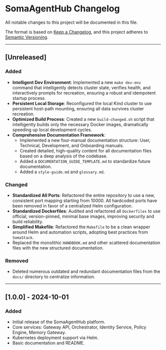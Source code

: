 # SomaAgentHub Changelog

All notable changes to this project will be documented in this file.

The format is based on [Keep a Changelog](https://keepachangelog.com/en/1.0.0/),
and this project adheres to [Semantic Versioning](https://semver.org/spec/v2.0.0.html).

---

## [Unreleased]

### Added
- **Intelligent Dev Environment**: Implemented a new `make dev-env` command that intelligently detects cluster state, verifies health, and interactively prompts for recreation, ensuring a robust and idempotent startup process.
- **Persistent Local Storage**: Reconfigured the local Kind cluster to use persistent host-path mounting, ensuring all data survives cluster recreation.
- **Optimized Build Process**: Created a new `build-changed.sh` script that intelligently builds only the necessary Docker images, dramatically speeding up local development cycles.
- **Comprehensive Documentation Framework**:
    - Implemented a new four-manual documentation structure: User, Technical, Development, and Onboarding manuals.
    - Created detailed, high-quality content for all documentation files based on a deep analysis of the codebase.
    - Added a `DOCUMENTATION_GUIDE_TEMPLATE.md` to standardize future documentation.
    - Added a `style-guide.md` and `glossary.md`.

### Changed
- **Standardized All Ports**: Refactored the entire repository to use a new, consistent port mapping starting from 10000. All hardcoded ports have been removed in favor of a centralized Helm configuration.
- **Standardized Dockerfiles**: Audited and refactored all `Dockerfiles` to use official, version-pinned, minimal base images, improving security and build reliability.
- **Simplified Makefile**: Refactored the `Makefile` to be a clean wrapper around Helm and automation scripts, adopting best practices from `SomaStack`.
- Replaced the monolithic `HANDBOOK.md` and other scattered documentation files with the new structured documentation.

### Removed
- Deleted numerous outdated and redundant documentation files from the `docs/` directory to centralize information.

---

## [1.0.0] - 2024-10-01

### Added
- Initial release of the SomaAgentHub platform.
- Core services: Gateway API, Orchestrator, Identity Service, Policy Engine, Memory Gateway.
- Kubernetes deployment support via Helm.
- Basic documentation and README.
